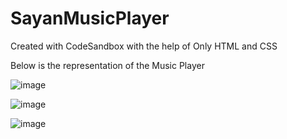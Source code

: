# SayanMusicPlayer
Created with CodeSandbox with the help of Only HTML and CSS

Below is the representation of the Music Player

![image](https://user-images.githubusercontent.com/121373586/211217841-b3893127-aaca-47ab-b544-5cb120d18ef9.png)


![image](https://user-images.githubusercontent.com/121373586/211217945-1a089e88-a987-4f89-ae3f-0194bb9cd7b5.png)


![image](https://user-images.githubusercontent.com/121373586/211218001-f51949ee-c037-415f-b3d1-3f4c2870c098.png)
